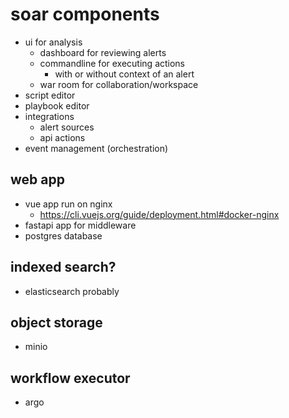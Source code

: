 # soar components
- ui for analysis
    - dashboard for reviewing alerts
    - commandline for executing actions
        - with or without context of an alert
    - war room for collaboration/workspace
- script editor
- playbook editor
- integrations
    - alert sources
    - api actions
- event management (orchestration)

## web app
- vue app run on nginx
    - https://cli.vuejs.org/guide/deployment.html#docker-nginx
- fastapi app for middleware
- postgres database

## indexed search?
- elasticsearch probably

## object storage
- minio

## workflow executor
- argo